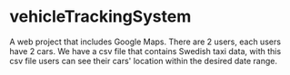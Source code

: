 # vehicleTrackingSystem
A web project that includes Google Maps. There are 2 users, each users have 2 cars. We have a csv file that contains Swedish taxi data, with this csv file users can see their cars' location within the desired date range. 

